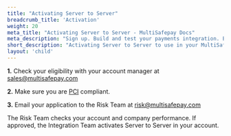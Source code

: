 ```yaml
---
title: "Activating Server to Server"
breadcrumb_title: 'Activation'
weight: 20
meta_title: "Activating Server to Server - MultiSafepay Docs"
meta_description: "Sign up. Build and test your payments integration. Explore our products and services. Use our API Reference, SDKs, and wrappers. Get support."
short_description: "Activating Server to Server to use in your MultiSafepay account"
layout: 'child'
---
```


**1.** Check your eligibility with your account manager at <sales@multisafepay.com>

**2.** Make sure you are [PCI](/faq/risk-and-fraud/what-do-i-need-to-know-about-credit-card-payments) compliant.

**3.** Email your application to the Risk Team at <risk@multisafepay.com>

The Risk Team checks your account and company performance. If approved, the Integration Team activates Server to Server in your account.